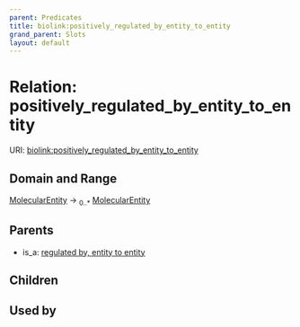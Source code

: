 ```yaml
---
parent: Predicates
title: biolink:positively_regulated_by_entity_to_entity
grand_parent: Slots
layout: default
---
```


# Relation: positively_regulated_by_entity_to_entity




URI: [biolink:positively_regulated_by_entity_to_entity](https://w3id.org/biolink/vocab/positively_regulated_by_entity_to_entity)

## Domain and Range

[MolecularEntity](MolecularEntity.md) ->  <sub>0..*</sub> [MolecularEntity](MolecularEntity.md)

## Parents

 *  is_a: [regulated by, entity to entity](regulated_by_entity_to_entity.md)

## Children


## Used by

